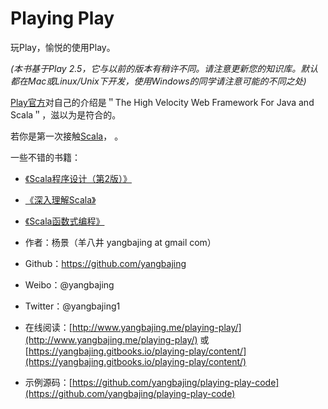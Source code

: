 # Playing Play

玩Play，愉悦的使用Play。

*(本书基于Play 2.5，它与以前的版本有稍许不同。请注意更新您的知识库。默认都在Mac或Linux/Unix下开发，使用Windows的同学请注意可能的不同之处)*

[Play官方](https://playframework.com/)对自己的介绍是＂The High Velocity Web Framework For Java and Scala＂，滋以为是符合的。

若你是第一次接触<a target="_blank" href="http://scala-lang.org/">Scala</a>， 。

一些不错的书籍：

- <a target="_blank" href="https://www.amazon.cn/Scala%E7%A8%8B%E5%BA%8F%E8%AE%BE%E8%AE%A1%E7%AC%AC2%E7%89%88-%E4%B8%87%E6%99%AE%E5%8B%92/dp/B01E4X8X52/">《Scala程序设计（第2版）》</a>
- <a target="_blank" href="https://www.amazon.cn/%E6%B7%B1%E5%85%A5%E7%90%86%E8%A7%A3Scala-%E8%8B%8F%E7%91%9E%E8%8C%A8/dp/B00RS6C9F8/">《深入理解Scala》</a>
- <a target="_blank" href="https://www.amazon.cn/Scala%E5%87%BD%E6%95%B0%E5%BC%8F%E7%BC%96%E7%A8%8B-%E4%BF%9D%E7%BD%97%C2%B7%E5%9F%BA%E4%B9%8C%E8%90%A8%E8%AF%BA/dp/B01DWKIT9I/">《Scala函数式编程》</a>

- 作者：杨景（羊八井 yangbajing at gmail com）
- Github：https://github.com/yangbajing
- Weibo：@yangbajing
- Twitter：@yangbajing1
- 在线阅读：[http://www.yangbajing.me/playing-play/](http://www.yangbajing.me/playing-play/) 或 [https://yangbajing.gitbooks.io/playing-play/content/](https://yangbajing.gitbooks.io/playing-play/content/)
- 示例源码：[https://github.com/yangbajing/playing-play-code](https://github.com/yangbajing/playing-play-code)
